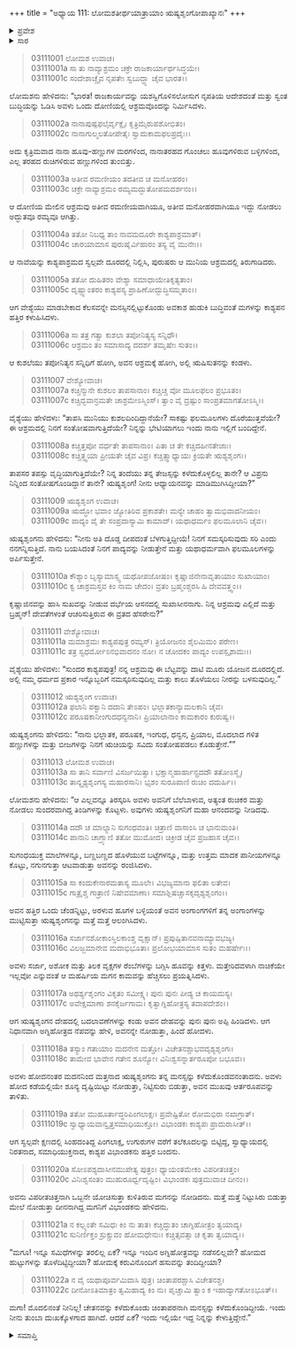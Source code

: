 +++
title = "ಅಧ್ಯಾಯ 111: ಲೋಮಶತೀರ್ಥಯಾತ್ರಾಯಾಂ ಋಷ್ಯಶೃಂಗೋಪಾಖ್ಯಾನಃ"
+++

<details><summary>ಪ್ರವೇಶ</summary>


।।   ಓಂ ಓಂ ನಮೋ ನಾರಾಯಣಾಯ।।   ಶ್ರೀ ವೇದವ್ಯಾಸಾಯ ನಮಃ ।।

ಶ್ರೀ ಕೃಷ್ಣದ್ವೈಪಾಯನ ವೇದವ್ಯಾಸ ವಿರಚಿತ  

**ಶ್ರೀ ಮಹಾಭಾರತ**

**ಆರಣ್ಯಕ ಪರ್ವ**

**ತೀರ್ಥಯಾತ್ರಾ ಪರ್ವ**

**ಅಧ್ಯಾಯ 111**

</details>


<details><summary>ಸಾರ</summary>

ವಿಭಾಂಡಕನಿಲ್ಲದಿರುವುದನ್ನು ನೋಡಿಕೊಂಡು ವೈಶ್ಯೆಯು ಋಷ್ಯಶೃಂಗನನ್ನು ಭೇಟಿಯಾಗಿ ಅವನ ಕಾಮವನ್ನು ಹೆಚ್ಚಿಸಲು ಪ್ರಯತ್ನಿಸಿ ಹಿಂದಿರುಗಿದುದು (1-17). ವಿಭಾಂಡಕನು ಹಿಂದಿರುಗಿ ಬಂದು ಮಂಕಾಗಿ ಕುಳಿತಿದ್ದ ಮಗನನ್ನು ಪ್ರಶ್ನಿಸಿದುದು (18-22).

</details>


> 03111001 ಲೋಮಶ ಉವಾಚ।  
03111001a ಸಾ ತು ನಾವ್ಯಾಶ್ರಮಂ ಚಕ್ರೇ ರಾಜಕಾರ್ಯಾರ್ಥಸಿದ್ಧಯೇ।   
03111001c ಸಂದೇಶಾಚ್ಚೈವ ನೃಪತೇಃ ಸ್ವಬುದ್ಧ್ಯಾ ಚೈವ ಭಾರತ।।

ಲೋಮಶನು ಹೇಳಿದನು: “ಭಾರತ! ರಾಜಕಾರ್ಯವನ್ನು ಯಶಸ್ವಿಗೊಳಿಸಲೋಸುಗ ನೃಪತಿಯ ಆದೇಶದಂತೆ ಮತ್ತು ಸ್ವಂತ ಬುದ್ಧಿಯನ್ನು ಓಡಿಸಿ ಅವಳು ಒಂದು ದೋಣಿಯಲ್ಲಿ ಆಶ್ರಮವೊಂದನ್ನು ನಿರ್ಮಿಸಿದಳು.

> 03111002a ನಾನಾಪುಷ್ಪಫಲೈರ್ವೃಕ್ಷೈಃ ಕೃತ್ರಿಮೈರುಪಶೋಭಿತಂ।  
03111002c ನಾನಾಗುಲ್ಮಲತೋಪೇತೈಃ ಸ್ವಾದುಕಾಮಫಲಪ್ರದೈಃ।।

ಅದು ಕೃತ್ರಿಮವಾದ ನಾನಾ ಹೂವು-ಹಣ್ಣುಗಳ ಮರಗಳಿಂದ, ನಾನಾತರಹದ ಗೊಂಚಲು ಹೂವುಗಳಿರುವ ಬಳ್ಳಿಗಳಿಂದ, ಎಲ್ಲ ತರಹದ ರುಚಿಗಳಿರುವ ಹಣ್ಣುಗಳಿಂದ ತುಂಬಿತ್ತು.

> 03111003a ಅತೀವ ರಮಣೀಯಂ ತದತೀವ ಚ ಮನೋಹರಂ।  
03111003c ಚಕ್ರೇ ನಾವ್ಯಾಶ್ರಮಂ ರಮ್ಯಮದ್ಭುತೋಪಮದರ್ಶನಂ।।

ಆ ದೋಣಿಯ ಮೇಲಿನ ಆಶ್ರಮವು ಅತೀವ ರಮಣೀಯವಾಗಿಯೂ, ಅತೀವ ಮನೋಹರವಾಗಿಯೂ ಇದ್ದು ನೋಡಲು ಅದ್ಭುತವೂ ರಮ್ಯವೂ ಆಗಿತ್ತು.

> 03111004a ತತೋ ನಿಬಧ್ಯ ತಾಂ ನಾವಮದೂರೇ ಕಾಶ್ಯಪಾಶ್ರಮಾತ್।  
03111004c ಚಾರಯಾಮಾಸ ಪುರುಷೈರ್ವಿಹಾರಂ ತಸ್ಯ ವೈ ಮುನೇಃ।।

ಆ ನಾವೆಯನ್ನು ಕಾಶ್ಯಪಾಶ್ರಮದ ಸ್ವಲ್ಪವೇ ದೂರದಲ್ಲಿ ನಿಲ್ಲಿಸಿ, ಪುರುಷರು ಆ ಮುನಿಯ ಆಶ್ರಮದಲ್ಲಿ ತಿರುಗಾಡಿದರು.

> 03111005a ತತೋ ದುಹಿತರಂ ವೇಶ್ಯಾ ಸಮಾಧಾಯೇತಿಕೃತ್ಯತಾಂ।   
03111005c ದೃಷ್ಟ್ವಾಂತರಂ ಕಾಶ್ಯಪಸ್ಯ ಪ್ರಾಹಿಣೋದ್ಬುದ್ಧಿಸಮ್ಮತಾಂ।।

ಆಗ ವೇಶ್ಯೆಯು ಮಾಡಬೇಕಾದ ಕೆಲಸವನ್ನೇ ಮನಸ್ಸಿನಲ್ಲಿಟ್ಟುಕೊಂಡು ಅವಕಾಶ ಹುಡುಕಿ ಬುದ್ಧಿವಂತೆ ಮಗಳನ್ನು ಕಾಶ್ಯಪನ ಹತ್ತಿರ ಕಳುಹಿಸಿದಳು.

> 03111006a ಸಾ ತತ್ರ ಗತ್ವಾ ಕುಶಲಾ ತಪೋನಿತ್ಯಸ್ಯ ಸನ್ನಿಧೌ।  
03111006c ಆಶ್ರಮಂ ತಂ ಸಮಾಸಾದ್ಯ ದದರ್ಶ ತಮೃಷೇಃ ಸುತಂ।।

ಆ ಕುಶಲೆಯು ತಪೋನಿತ್ಯನ ಸನ್ನಿಧಿಗೆ ಹೋಗಿ, ಅವನ ಆಶ್ರಮಕ್ಕೆ ಹೋಗಿ, ಅಲ್ಲಿ ಋಷಿಸುತನನ್ನು ಕಂಡಳು.

> 03111007 ವೇಶ್ಯೋವಾಚ।  
03111007a ಕಚ್ಚಿನ್ಮುನೇ ಕುಶಲಂ ತಾಪಸಾನಾಂ।
	ಕಚ್ಚಿಚ್ಚ ವೋ ಮೂಲಫಲಂ ಪ್ರಭೂತಂ।  
> 03111007c ಕಚ್ಚಿದ್ಭವಾನ್ರಮತೇ ಚಾಶ್ರಮೇಽಸ್ಮಿಂಸ್।
	ತ್ವಾಂ ವೈ ದ್ರಷ್ಟುಂ ಸಾಂಪ್ರತಮಾಗತೋಽಸ್ಮಿ।।  

ವೈಶ್ಯೆಯು ಹೇಳಿದಳು: “ತಾಪಸಿ ಮುನಿಯು ಕುಶಲದಿಂದಿದ್ದಾನೆಯೇ? ಸಾಕಷ್ಟು ಫಲಮೂಲಗಳು ದೊರೆಯುತ್ತವೆಯೇ? ಈ ಆಶ್ರಮದಲ್ಲಿ ನಿನಗೆ ಸಂತೋಷವಾಗುತ್ತಿದೆಯೇ? ನಿನ್ನನ್ನು ಭೇಟಿಯಾಗಲು ಇಂದು ನಾನು ಇಲ್ಲಿಗೆ ಬಂದಿದ್ದೇನೆ.

> 03111008a ಕಚ್ಚಿತ್ತಪೋ ವರ್ಧತೇ ತಾಪಸಾನಾಂ।
	ಪಿತಾ ಚ ತೇ ಕಚ್ಚಿದಹೀನತೇಜಾಃ।  
> 03111008c ಕಚ್ಚಿತ್ತ್ವಯಾ ಪ್ರೀಯತೇ ಚೈವ ವಿಪ್ರ।
	ಕಚ್ಚಿತ್ಸ್ವಾಧ್ಯಾಯಃ ಕ್ರಿಯತೇ ಋಶ್ಯಶೃಂಗ।।  

ತಾಪಸರ ತಪಸ್ಸು ವೃದ್ಧಿಯಾಗುತ್ತಿದೆಯೇ? ನಿನ್ನ ತಂದೆಯು ತನ್ನ ತೇಜಸ್ಸನ್ನು ಕಳೆದುಕೊಳ್ಳಲಿಲ್ಲ ತಾನೇ? ಆ ವಿಪ್ರನು ನಿನ್ನಿಂದ ಸಂತೋಷಗೊಂಡಿದ್ದಾನೆ ತಾನೇ? ಋಷ್ಯಶೃಂಗ! ನೀನು ಆಧ್ಯಾಯನವನ್ನು ಮಾಡಿಮುಗಿಸಿದ್ದೀಯಾ?”

> 03111009 ಋಶ್ಯಶೃಂಗ ಉವಾಚ।  
03111009a ಋದ್ಧೋ ಭವಾಂ ಜ್ಯೋತಿರಿವ ಪ್ರಕಾಶತೇ।
	ಮನ್ಯೇ ಚಾಹಂ ತ್ವಾಮಭಿವಾದನೀಯಂ।  
> 03111009c ಪಾದ್ಯಂ ವೈ ತೇ ಸಂಪ್ರದಾಸ್ಯಾಮಿ ಕಾಮಾದ್।
	ಯಥಾಧರ್ಮಂ ಫಲಮೂಲಾನಿ ಚೈವ।।  

ಋಷ್ಯಶೃಂಗನು ಹೇಳಿದನು: “ನೀನು ಅತಿ ದೊಡ್ಡ ದೀಪದಂತೆ ಬೆಳಗುತ್ತಿದ್ದೀಯೆ! ನಿನಗೆ ಸಮಸ್ಕರಿಸುವುದು ಸರಿ ಎಂದು ನನಗನ್ನಿಸುತ್ತಿದೆ. ನಾನು ಬಯಸಿದಂತೆ ನಿನಗೆ ಪಾದ್ಯವನ್ನು ನೀಡುತ್ತೇನೆ ಮತ್ತು ಯಥಾಧರ್ಮವಾಗಿ ಫಲಮೂಲಗಳನ್ನು ಅರ್ಪಿಸುತ್ತೇನೆ.

> 03111010a ಕೌಶ್ಯಾಂ ಬೃಸ್ಯಾಮಾಸ್ಸ್ವ ಯಥೋಪಜೋಷಂ।
	ಕೃಷ್ಣಾಜಿನೇನಾವೃತಾಯಾಂ ಸುಖಾಯಾಂ।  
> 03111010c ಕ್ವ ಚಾಶ್ರಮಸ್ತವ ಕಿಂ ನಾಮ ಚೇದಂ।
	ವ್ರತಂ ಬ್ರಹ್ಮಂಶ್ಚರಸಿ ಹಿ ದೇವವತ್ತ್ವಂ।।  

ಕೃಷ್ಣಾಜಿನವನ್ನು ಹಾಸಿ ಸುಖವನ್ನು ನೀಡುವ ದರ್ಭೆಯ ಆಸನದಲ್ಲಿ ಸುಖಾಸೀನನಾಗು. ನಿನ್ನ ಆಶ್ರಮವು ಎಲ್ಲಿದೆ ಮತ್ತು ಬ್ರಹ್ಮನ್! ದೇವತೆಗಳಂತೆ ಆಚರಿಸುತ್ತಿರುವ ಈ ವ್ರತದ ಹೆಸರೇನು?”

> 03111011 ವೇಶ್ಯೋವಾಚ।  
03111011a ಮಮಾಶ್ರಮಃ ಕಾಶ್ಯಪಪುತ್ರ ರಮ್ಯಸ್।
	ತ್ರಿಯೋಜನಂ ಶೈಲಮಿಮಂ ಪರೇಣ।  
> 03111011c ತತ್ರ ಸ್ವಧರ್ಮೋಽನಭಿವಾದನಂ ನೋ।
	ನ ಚೋದಕಂ ಪಾದ್ಯಂ ಉಪಸ್ಪೃಶಾಮಃ।।  

ವೈಶ್ಯೆಯು ಹೇಳಿದಳು: “ಸುಂದರ ಕಾಶ್ಯಪಪುತ್ರ! ನನ್ನ ಆಶ್ರಮವು ಈ ಬೆಟ್ಟವನ್ನು ದಾಟಿ ಮೂರು ಯೋಜನ ದೂರದಲ್ಲಿದೆ. ಅಲ್ಲಿ ನಮ್ಮ ಧರ್ಮದ ಪ್ರಕಾರ ಇನ್ನೊಬ್ಬರಿಗೆ ನಮಸ್ಕರಿಸುವುದಿಲ್ಲ ಮತ್ತು ಕಾಲು ತೊಳೆಯಲು ನೀರನ್ನು ಬಳಸುವುದಿಲ್ಲ.”

> 03111012 ಋಶ್ಯಶೃಂಗ ಉವಾಚ।  
03111012a ಫಲಾನಿ ಪಕ್ವಾನಿ ದದಾನಿ ತೇಽಹಂ।
	ಭಲ್ಲಾತಕಾನ್ಯಾಮಲಕಾನಿ ಚೈವ।  
> 03111012c ಪರೂಷಕಾನೀಂಗುದಧನ್ವನಾನಿ।
	ಪ್ರಿಯಾಲಾನಾಂ ಕಾಮಕಾರಂ ಕುರುಷ್ವ।।  

ಋಷ್ಯಶೃಂಗನು ಹೇಳಿದನು: “ನಾನು ಭಲ್ಲಾತಕ, ಪರೂಷಕ, ಇಂಗುಧ, ಧನ್ವನ, ಪ್ರಿಯಾಲ, ಮೊದಲಾದ ಗಳಿತ ಹಣ್ಣುಗಳನ್ನು ಮತ್ತು ಬೀಜಗಳನ್ನು ನಿನಗೆ ಋಚಿಯನ್ನು ಸವಿದು ಸಂತೋಷಪಡಲು ಕೊಡುತ್ತೇನೆ.””

> 03111013 ಲೋಮಶ ಉವಾಚ।  
03111013a ಸಾ ತಾನಿ ಸರ್ವಾಣಿ ವಿಸರ್ಜಯಿತ್ವಾ।
	ಭಕ್ಷಾನ್ಮಹಾರ್ಹಾನ್ಪ್ರದದೌ ತತೋಽಸ್ಮೈ।  
> 03111013c ತಾನ್ಯೃಶ್ಯಶೃಂಗಸ್ಯ ಮಹಾರಸಾನಿ।
	ಭೃಶಂ ಸುರೂಪಾಣಿ ರುಚಿಂ ದದುರ್ಹಿ।।  

ಲೋಮಶನು ಹೇಳಿದನು: “ಆ ಎಲ್ಲವನ್ನೂ ತಿರಸ್ಕರಿಸಿ ಅವಳು ಅವನಿಗೆ ಬೆಲೆಬಾಳುವ, ಅತ್ಯಂತ ರುಚಿಕರ ಮತ್ತು ನೋಡಲು ಸುಂದರವಾಗಿದ್ದ ತಿಂಡಿಗಳನ್ನು ಕೊಟ್ಟಳು. ಅವುಗಳು ಋಷ್ಯಶೃಂಗನಿಗೆ ಮಹಾ ಆನಂದವನ್ನು ನೀಡಿದವು.

> 03111014a ದದೌ ಚ ಮಾಲ್ಯಾನಿ ಸುಗಂಧವಂತಿ।
	ಚಿತ್ರಾಣಿ ವಾಸಾಂಸಿ ಚ ಭಾನುಮಂತಿ।  
> 03111014c ಪಾನಾನಿ ಚಾಗ್ರ್ಯಾಣಿ ತತೋ ಮುಮೋದ।
	ಚಿಕ್ರೀಡ ಚೈವ ಪ್ರಜಹಾಸ ಚೈವ।।   

ಸುಗಂಧಯುಕ್ತ ಮಾಲೆಗಳನ್ನೂ, ಬಣ್ಣಬಣ್ಣದ ಹೊಳೆಯುವ ಬಟ್ಟೆಗಳನ್ನೂ, ಮತ್ತು ಉತ್ತಮ ಮಾದಕ ಪಾನೀಯಗಳನ್ನೂ ಕೊಟ್ಟು, ನಗುನಗುತ್ತಾ ಆಟವಾಡುತ್ತಾ ಅವನನ್ನು ರಂಜಿಸಿದಳು.

> 03111015a ಸಾ ಕಂದುಕೇನಾರಮತಾಸ್ಯ ಮೂಲೇ।
	ವಿಭಜ್ಯಮಾನಾ ಫಲಿತಾ ಲತೇವ।  
> 03111015c ಗಾತ್ರೈಶ್ಚ ಗಾತ್ರಾಣಿ ನಿಷೇವಮಾಣಾ।
	ಸಮಾಶ್ಲಿಷಚ್ಚಾಸಕೃದೃಶ್ಯಶೃಂಗಂ।।  

ಅವನ ಹತ್ತಿರ ಒಂದು ಚೆಂಡನ್ನಿಟ್ಟು, ಅರಳುವ ಹೂಗಳ ಬಳ್ಳಿಯಂತೆ ಅವನ ಅಂಗಾಂಗಗಳಿಗೆ ತನ್ನ ಅಂಗಾಂಗಳನ್ನು ಮುಟ್ಟಿಸುತ್ತಾ ಋಷ್ಯಶೃಂಗನನ್ನು ಮತ್ತೆ ಮತ್ತೆ ಆಲಂಗಿಸಿದಳು.

> 03111016a ಸರ್ಜಾನಶೋಕಾಂಸ್ತಿಲಕಾಂಶ್ಚ ವೃಕ್ಷಾನ್।
	ಪ್ರಪುಷ್ಪಿತಾನವನಾಮ್ಯಾವಭಜ್ಯ।  
> 03111016c ವಿಲಜ್ಜಮಾನೇವ ಮದಾಭಿಭೂತಾ।
	ಪ್ರಲೋಭಯಾಮಾಸ ಸುತಂ ಮಹರ್ಷೇಃ।।  

ಅವಳು ಸರ್ಜಾ, ಅಶೋಕ ಮತ್ತು ತಿಲಕ ವೃಕ್ಷಗಳ ರೆಂಬೆಗಳನ್ನು ಬಗ್ಗಿಸಿ ಹೂವನ್ನು ಕಿತ್ತಳು. ಮತ್ತೇರಿದವಳಾಗಿ ನಾಚಿಕೆಯೇ ಇಲ್ಲವೋ ಎನ್ನುವಂತೆ ಆ ಮಹರ್ಷಿಯ ಮಗನ ಕಾಮವನ್ನು ಹೆಚ್ಚಿಸಲು ಪ್ರಯತ್ನಿಸಿದಳು.

> 03111017a ಅಥರ್ಶ್ಯಶೃಂಗಂ ವಿಕೃತಂ ಸಮೀಕ್ಷ್ಯ।
	ಪುನಃ ಪುನಃ ಪೀಡ್ಯ ಚ ಕಾಯಮಸ್ಯ।  
> 03111017c ಅವೇಕ್ಷಮಾಣಾ ಶನಕೈರ್ಜಗಾಮ।
	ಕೃತ್ವಾಗ್ನಿಹೋತ್ರಸ್ಯ ತದಾಪದೇಶಂ।।   

ಆಗ ಋಷ್ಯಶೃಂಗನ ದೇಹದಲ್ಲಿ ಬದಲಾವಣೆಗಳನ್ನು ಕಂಡು ಅವನ ದೇಹವನ್ನು ಪುನಃ ಪುನಃ ಅಪ್ಪಿ ಹಿಂಡಿದಳು. ಆಗ ನಿಧಾನವಾಗಿ ಅಗ್ನಿಹೋತ್ರದ ನೆಪವನ್ನು ಹೇಳಿ, ಅವನನ್ನೇ ನೋಡುತ್ತಾ, ಹಿಂದೆ ಹೋದಳು.

> 03111018a ತಸ್ಯಾಂ ಗತಾಯಾಂ ಮದನೇನ ಮತ್ತೋ।
	ವಿಚೇತನಶ್ಚಾಭವದೃಶ್ಯಶೃಂಗಃ।  
> 03111018c ತಾಮೇವ ಭಾವೇನ ಗತೇನ ಶೂನ್ಯೋ।
	ವಿನಿಃಶ್ವಸನ್ನಾರ್ತರೂಪೋ ಬಭೂವ।।  

ಅವಳು ಹೋದನಂತರ ಮದನನಿಂದ ಮತ್ತನಾದ ಋಷ್ಯಶೃಂಗನು ತನ್ನ ಮನಸ್ಸನ್ನು ಕಳೆದುಕೊಂಡವನಂತಾದನು. ಅವಳು ಹೋದ ಕಡೆಯಲ್ಲಿಯೇ ಶೂನ್ಯ ದೃಷ್ಟಿಯಿಟ್ಟು ನೋಡುತ್ತಾ, ನಿಟ್ಟಿಸುರು ಬಿಡುತ್ತಾ, ಅವನ ಮುಖವು ಆರ್ತರೂಪವನ್ನು ತಾಳಿತು.

> 03111019a ತತೋ ಮುಹೂರ್ತಾದ್ಧರಿಪಿಂಗಲಾಕ್ಷಃ।
	ಪ್ರವೇಷ್ಟಿತೋ ರೋಮಭಿರಾ ನಖಾಗ್ರಾತ್।  
> 03111019c ಸ್ವಾಧ್ಯಾಯವಾನ್ವೃತ್ತಸಮಾಧಿಯುಕ್ತೋ।
	ವಿಭಾಂಡಕಃ ಕಾಶ್ಯಪಃ ಪ್ರಾದುರಾಸೀತ್।।  

ಆಗ ಸ್ವಲ್ಪವೇ ಕ್ಷಣದಲ್ಲಿ ಸಿಂಹದಂತಿದ್ದ ಪಿಂಗಲಾಕ್ಷ, ಉಗುರುಗಳ ವರೆಗೆ ತಲೆಕೂದಲನ್ನು ಬಿಟ್ಟಿದ್ದ, ಸ್ವಾಧ್ಯಾಯದಲ್ಲಿ ನಿರತನಾದ, ಸಮಾಧಿಯುಕ್ತನಾದ, ಕಾಶ್ಯಪ ವಿಭಾಂಡಕನು ಹತ್ತಿರ ಬಂದನು.

> 03111020a ಸೋಽಪಶ್ಯದಾಸೀನಮುಪೇತ್ಯ ಪುತ್ರಂ।
	ಧ್ಯಾಯಂತಮೇಕಂ ವಿಪರೀತಚಿತ್ತಂ।  
> 03111020c ವಿನಿಃಶ್ವಸಂತಂ ಮುಹುರೂರ್ಧ್ವದೃಷ್ಟಿಂ।
	ವಿಭಾಂಡಕಃ ಪುತ್ರಮುವಾಚ ದೀನಂ।।  

ಅವನು ವಿಪರೀತಚಿತ್ತನಾಗಿ ಒಬ್ಬನೇ ಯೋಚಿಸುತ್ತಾ ಕುಳಿತಿರುವ ಮಗನನ್ನು ನೋಡಿದನು. ಮತ್ತೆ ಮತ್ತೆ ನಿಟ್ಟುಸಿರು ಬಿಡುತ್ತಾ ಮೇಲೆ ನೋಡುತ್ತಾ ದೀನನಾಗಿದ್ದ ಮಗನಿಗೆ ವಿಭಾಂಡಕನು ಹೇಳಿದನು.

> 03111021a ನ ಕಲ್ಪ್ಯಂತೇ ಸಮಿಧಃ ಕಿಂ ನು ತಾತ।
	ಕಚ್ಚಿದ್ಧುತಂ ಚಾಗ್ನಿಹೋತ್ರಂ ತ್ವಯಾದ್ಯ।  
> 03111021c ಸುನಿರ್ಣಿಕ್ತಂ ಸ್ರುಕ್ಸ್ರುವಂ ಹೋಮಧೇನುಃ।
	ಕಚ್ಚಿತ್ಸವತ್ಸಾ ಚ ಕೃತಾ ತ್ವಯಾದ್ಯ।।  

“ಮಗೂ! ಇನ್ನೂ ಸಮಿಧೆಗಳನ್ನು ತರಲಿಲ್ಲ ಏಕೆ? ಇನ್ನೂ ಇಂದಿನ ಅಗ್ನಿಹೋತ್ರವನ್ನು ನಡೆಸಲಿಲ್ಲವೇ? ಹೋಮದ ಹುಟ್ಟುಗಳನ್ನು ತೊಳೆದಿಟ್ಟಿದ್ದೀಯಾ? ಹೋಮಕ್ಕೆ ಕರುವಿನೊಂದಿಗೆ ಹಸುವನ್ನು ತಂದಿದ್ದೀಯಾ?

> 03111022a ನ ವೈ ಯಥಾಪೂರ್ವಮಿವಾಸಿ ಪುತ್ರ।
	ಚಿಂತಾಪರಶ್ಚಾಸಿ ವಿಚೇತನಶ್ಚ।   
> 03111022c ದೀನೋಽತಿಮಾತ್ರಂ ತ್ವಮಿಹಾದ್ಯ ಕಿಂ ನು।
	ಪೃಚ್ಚಾಮಿ ತ್ವಾಂ ಕ ಇಹಾದ್ಯಾಗತೋಽಭೂತ್।।   

ಮಗಾ! ಮೊದಲಿನಂತೆ ನೀನಿಲ್ಲ! ಚೇತನವನ್ನು ಕಳೆದುಕೊಂಡು ಚಿಂತಾಪರನಾಗಿ ಮನಸ್ಸನ್ನು ಕಳೆದುಕೊಂಡಿದ್ದೀಯೆ. ಇಂದು ನೀನು ತುಂಬಾ ದುಃಖಕ್ಕೊಳಗಾದ ಹಾಗಿದೆ. ಆದರೆ ಏಕೆ? ಇಂದು ಇಲ್ಲಿಯೇ ಇದ್ದ ನಿನ್ನನ್ನು ಕೇಳುತ್ತಿದ್ದೇನೆ.”



<details><summary>ಸಮಾಪ್ತಿ</summary>

ಇತಿ ಶ್ರೀ ಮಹಾಭಾರತೇ ಆರಣ್ಯಕಪರ್ವಣಿ ತೀರ್ಥಯಾತ್ರಾಪರ್ವಣಿ ಲೋಮಶತೀರ್ಥಯಾತ್ರಾಯಾಂ ಋಷ್ಯಶೃಂಗೋಪಾಖ್ಯಾನೇ ಏಕಾದಶಾಧಿಕಶತತಮೋಽಧ್ಯಾಯಃ।  
ಇದು ಮಹಾಭಾರತದ ಆರಣ್ಯಕಪರ್ವದಲ್ಲಿ ತೀರ್ಥಯಾತ್ರಾಪರ್ವದಲ್ಲಿ ಲೋಮಶತೀರ್ಥಯಾತ್ರೆಯಲ್ಲಿ ಋಷ್ಯಶೃಂಗೋಪಾಖ್ಯಾನದಲ್ಲಿ ನೂರಾಹನ್ನೊಂದನೆಯ ಅಧ್ಯಾಯವು.



</details>
